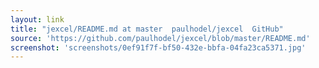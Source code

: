 ```yaml
---
layout: link
title: "jexcel/README.md at master  paulhodel/jexcel  GitHub"
source: 'https://github.com/paulhodel/jexcel/blob/master/README.md'
screenshot: 'screenshots/0ef91f7f-bf50-432e-bbfa-04fa23ca5371.jpg'
---
```


